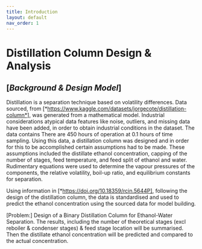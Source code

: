 ```yaml
---
title: Introduction
layout: default
nav_order: 1
---
```


# Distillation Column Design & Analysis

## [*Background & Design Model*]
Distillation is a separation technique based on volatility differences. Data sourced, from [*https://www.kaggle.com/datasets/jorgecote/distillation-column*], was generated from a mathematical model. Industrial considerations atypical data features like noise, outliers, and missing data have been added, in order to obtain industrial conditions in the dataset. The data contains There are 450 hours of operation at 0.1 hours of time sampling. Using this data, a distillation column was designed and in order for this to be accomplished certain assumptions had to be made. These assumptions included the distillate ethanol concentration, capping of the number of stages, feed temperature, and feed split of ethanol and water. Rudimentary equations were used to determine the vapour pressures of the components, the relative volatility, boil-up ratio, and equilibrium constants for separation.

Using information in [*https://doi.org/10.18359/rcin.5644P], following the design of the distillation column, the data is standardised and used to predict the ethanol concentration using the sourced data for model building.

[Problem:] Design of a Binary Distillation Column for Ethanol-Water Separation. The results, including the number of theoretical stages (excl reboiler & condenser stages) & feed stage location will be summarised. Then the distillate ethanol concentration will be predicted and compared to the actual concentration.

